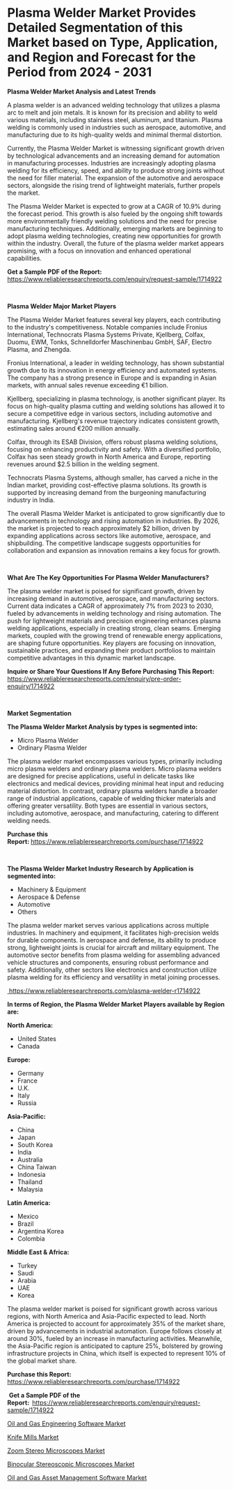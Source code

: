 <p><h1>Plasma Welder Market Provides Detailed Segmentation of this Market based on Type, Application, and Region and Forecast for the Period from 2024 - 2031</h1></p><p><strong>Plasma Welder Market Analysis and Latest Trends</strong></p>
<p><p>A plasma welder is an advanced welding technology that utilizes a plasma arc to melt and join metals. It is known for its precision and ability to weld various materials, including stainless steel, aluminum, and titanium. Plasma welding is commonly used in industries such as aerospace, automotive, and manufacturing due to its high-quality welds and minimal thermal distortion.</p><p>Currently, the Plasma Welder Market is witnessing significant growth driven by technological advancements and an increasing demand for automation in manufacturing processes. Industries are increasingly adopting plasma welding for its efficiency, speed, and ability to produce strong joints without the need for filler material. The expansion of the automotive and aerospace sectors, alongside the rising trend of lightweight materials, further propels the market.</p><p>The Plasma Welder Market is expected to grow at a CAGR of 10.9% during the forecast period. This growth is also fueled by the ongoing shift towards more environmentally friendly welding solutions and the need for precise manufacturing techniques. Additionally, emerging markets are beginning to adopt plasma welding technologies, creating new opportunities for growth within the industry. Overall, the future of the plasma welder market appears promising, with a focus on innovation and enhanced operational capabilities.</p></p>
<p><strong>Get a Sample PDF of the Report:&nbsp;</strong> <a href="https://www.reliableresearchreports.com/enquiry/request-sample/1714922?utm_campaign=38&utm_medium=2&utm_source=Github&utm_content=ia&utm_term=23102024&utm_id=plasma-welder">https://www.reliableresearchreports.com/enquiry/request-sample/1714922</a></p>
<p>&nbsp;</p>
<p><strong>Plasma Welder Major Market Players</strong></p>
<p><p>The Plasma Welder Market features several key players, each contributing to the industry's competitiveness. Notable companies include Fronius International, Technocrats Plasma Systems Private, Kjellberg, Colfax, Duomu, EWM, Tonks, Schnelldorfer Maschinenbau GmbH, SAF, Electro Plasma, and Zhengda.</p><p>Fronius International, a leader in welding technology, has shown substantial growth due to its innovation in energy efficiency and automated systems. The company has a strong presence in Europe and is expanding in Asian markets, with annual sales revenue exceeding €1 billion.</p><p>Kjellberg, specializing in plasma technology, is another significant player. Its focus on high-quality plasma cutting and welding solutions has allowed it to secure a competitive edge in various sectors, including automotive and manufacturing. Kjellberg's revenue trajectory indicates consistent growth, estimating sales around €200 million annually.</p><p>Colfax, through its ESAB Division, offers robust plasma welding solutions, focusing on enhancing productivity and safety. With a diversified portfolio, Colfax has seen steady growth in North America and Europe, reporting revenues around $2.5 billion in the welding segment.</p><p>Technocrats Plasma Systems, although smaller, has carved a niche in the Indian market, providing cost-effective plasma solutions. Its growth is supported by increasing demand from the burgeoning manufacturing industry in India.</p><p>The overall Plasma Welder Market is anticipated to grow significantly due to advancements in technology and rising automation in industries. By 2026, the market is projected to reach approximately $2 billion, driven by expanding applications across sectors like automotive, aerospace, and shipbuilding. The competitive landscape suggests opportunities for collaboration and expansion as innovation remains a key focus for growth.</p></p>
<p>&nbsp;</p>
<p><strong>What Are The Key Opportunities For Plasma Welder Manufacturers?</strong></p>
<p><p>The plasma welder market is poised for significant growth, driven by increasing demand in automotive, aerospace, and manufacturing sectors. Current data indicates a CAGR of approximately 7% from 2023 to 2030, fueled by advancements in welding technology and rising automation. The push for lightweight materials and precision engineering enhances plasma welding applications, especially in creating strong, clean seams. Emerging markets, coupled with the growing trend of renewable energy applications, are shaping future opportunities. Key players are focusing on innovation, sustainable practices, and expanding their product portfolios to maintain competitive advantages in this dynamic market landscape.</p></p>
<p><strong>Inquire or Share Your Questions If Any Before Purchasing This Report:</strong> <a href="https://www.reliableresearchreports.com/enquiry/pre-order-enquiry/1714922?utm_campaign=38&utm_medium=2&utm_source=Github&utm_content=ia&utm_term=23102024&utm_id=plasma-welder">https://www.reliableresearchreports.com/enquiry/pre-order-enquiry/1714922</a></p>
<p>&nbsp;</p>
<p><strong>Market Segmentation</strong></p>
<p><strong>The Plasma Welder Market Analysis by types is segmented into:</strong></p>
<p><ul><li>Micro Plasma Welder</li><li>Ordinary Plasma Welder</li></ul></p>
<p><p>The plasma welder market encompasses various types, primarily including micro plasma welders and ordinary plasma welders. Micro plasma welders are designed for precise applications, useful in delicate tasks like electronics and medical devices, providing minimal heat input and reducing material distortion. In contrast, ordinary plasma welders handle a broader range of industrial applications, capable of welding thicker materials and offering greater versatility. Both types are essential in various sectors, including automotive, aerospace, and manufacturing, catering to different welding needs.</p></p>
<p><strong>Purchase this Report:&nbsp;</strong><a href="https://www.reliableresearchreports.com/purchase/1714922?utm_campaign=38&utm_medium=2&utm_source=Github&utm_content=ia&utm_term=23102024&utm_id=plasma-welder">https://www.reliableresearchreports.com/purchase/1714922</a></p>
<p>&nbsp;</p>
<p><strong>The Plasma Welder Market Industry Research by Application is segmented into:</strong></p>
<p><ul><li>Machinery & Equipment</li><li>Aerospace & Defense</li><li>Automotive</li><li>Others</li></ul></p>
<p><p>The plasma welder market serves various applications across multiple industries. In machinery and equipment, it facilitates high-precision welds for durable components. In aerospace and defense, its ability to produce strong, lightweight joints is crucial for aircraft and military equipment. The automotive sector benefits from plasma welding for assembling advanced vehicle structures and components, ensuring robust performance and safety. Additionally, other sectors like electronics and construction utilize plasma welding for its efficiency and versatility in metal joining processes.</p></p>
<p><a href="https://www.reliableresearchreports.com/plasma-welder-r1714922?utm_campaign=38&utm_medium=2&utm_source=Github&utm_content=ia&utm_term=23102024&utm_id=plasma-welder">&nbsp;https://www.reliableresearchreports.com/plasma-welder-r1714922</a></p>
<p><strong>In terms of Region, the Plasma Welder Market Players available by Region are:</strong></p>
<p>
    <p> <strong> North America: </strong>
        <ul>
            <li>United States</li>
            <li>Canada</li>
        </ul>
        </p> 
    <p> <strong> Europe: </strong>
        <ul>
            <li>Germany</li>
            <li>France</li>
            <li>U.K.</li>
            <li>Italy</li>
            <li>Russia</li>
        </ul>
        </p> 
    <p> <strong> Asia-Pacific: </strong>
        <ul>
            <li>China</li>
            <li>Japan</li>
            <li>South Korea</li>
            <li>India</li>
            <li>Australia</li>
            <li>China Taiwan</li>
            <li>Indonesia</li>
            <li>Thailand</li>
            <li>Malaysia</li>
        </ul>
        </p> 
    <p> <strong> Latin America: </strong>
        <ul>
            <li>Mexico</li>
            <li>Brazil</li>
            <li>Argentina Korea</li>
            <li>Colombia</li>
        </ul>
        </p> 
    <p> <strong> Middle East & Africa: </strong>
        <ul>
            <li>Turkey</li>
            <li>Saudi</li>
            <li>Arabia</li>
            <li>UAE</li>
            <li>Korea</li>
        </ul>
    </p>
    </p>
<p><p>The plasma welder market is poised for significant growth across various regions, with North America and Asia-Pacific expected to lead. North America is projected to account for approximately 35% of the market share, driven by advancements in industrial automation. Europe follows closely at around 30%, fueled by an increase in manufacturing activities. Meanwhile, the Asia-Pacific region is anticipated to capture 25%, bolstered by growing infrastructure projects in China, which itself is expected to represent 10% of the global market share.</p></p>
<p><strong>Purchase this Report: </strong><a href="https://www.reliableresearchreports.com/purchase/1714922?utm_campaign=38&utm_medium=2&utm_source=Github&utm_content=ia&utm_term=23102024&utm_id=plasma-welder">https://www.reliableresearchreports.com/purchase/1714922</a></p>
<p>&nbsp;<strong>Get a Sample PDF of the Report:&nbsp;&nbsp;</strong><a href="https://www.reliableresearchreports.com/enquiry/request-sample/1714922?utm_campaign=38&utm_medium=2&utm_source=Github&utm_content=ia&utm_term=23102024&utm_id=plasma-welder">https://www.reliableresearchreports.com/enquiry/request-sample/1714922</a></p>
<p><strong></strong></p>
<p><p><a href="https://www.linkedin.com/pulse/investment-opportunities-oil-gas-engineering-software-sector-pjpuf?utm_campaign=38&utm_medium=2&utm_source=Github&utm_content=ia&utm_term=23102024&utm_id=plasma-welder">Oil and Gas Engineering Software Market</a></p><p><a href="https://github.com/hegwervaemeruk/Market-Research-Report-List-1/blob/main/knife-mills-market.md?utm_campaign=38&utm_medium=2&utm_source=Github&utm_content=ia&utm_term=23102024&utm_id=plasma-welder">Knife Mills Market</a></p><p><a href="https://issuu.com/reportprime-2/docs/zoom-stereo-microscopes-market-size_e6fae1e3ade364?utm_campaign=38&utm_medium=2&utm_source=Github&utm_content=ia&utm_term=23102024&utm_id=plasma-welder">Zoom Stereo Microscopes Market</a></p><p><a href="https://issuu.com/reportprime-2/docs/binocular-stereoscopic-microscopes-_c7558e468fec11?utm_campaign=38&utm_medium=2&utm_source=Github&utm_content=ia&utm_term=23102024&utm_id=plasma-welder">Binocular Stereoscopic Microscopes Market</a></p><p><a href="https://www.linkedin.com/pulse/oil-gas-asset-management-software-market-penetration-1wm3f?utm_campaign=38&utm_medium=2&utm_source=Github&utm_content=ia&utm_term=23102024&utm_id=plasma-welder">Oil and Gas Asset Management Software Market</a></p></p>